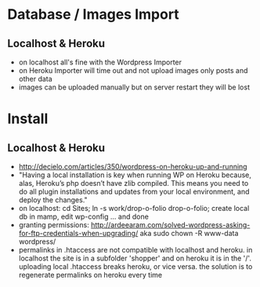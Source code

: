 # Database / Images Import

## Localhost & Heroku

- on localhost all's fine with the Wordpress Importer
- on Heroku Importer will time out and not upload images only posts and other data
- images can be uploaded manually but on server restart they will be lost




# Install

## Localhost & Heroku

- http://decielo.com/articles/350/wordpress-on-heroku-up-and-running
- "Having a local installation is key when running WP on Heroku because, alas, Heroku’s php doesn’t have zlib compiled. 
This means you need to do all plugin installations and updates from your local environment, and deploy the changes."
- on localhost: cd Sites; ln -s work/drop-o-folio drop-o-folio; create local db in mamp, edit wp-config ... and done
- granting permissions: http://ardeearam.com/solved-wordpress-asking-for-ftp-credentials-when-upgrading/ aka sudo chown -R www-data wordpress/
- permalinks in .htaccess are not compatible with localhost and heroku. in localhost the site is in a subfolder 'shopper' and on heroku it is in the '/'. uploading local .htaccess breaks heroku, or vice versa. the solution is to regenerate permalinks on heroku every time



